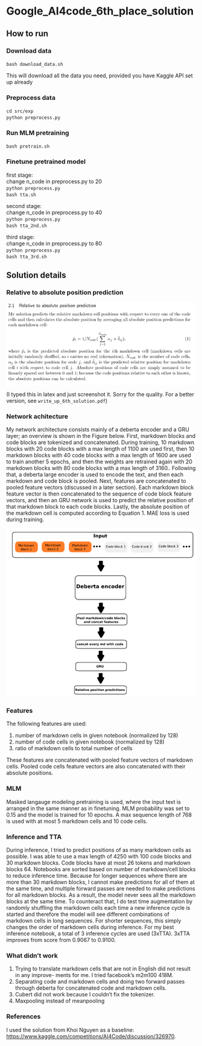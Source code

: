 # Google_AI4code_6th_place_solution

## How to run

### Download data

`bash download_data.sh`

This will download all the data you need, provided you have Kaggle API set up already

### Preprocess data
`cd src/exp`\
`python preprocess.py`

### Run MLM pretraining
`bash pretrain.sh`

### Finetune pretrained model

first stage:\
change n_code in preprocess.py to 20\
`python preprocess.py`\
`bash tta.sh`


second stage:\
change n_code in preprocess.py to 40\
`python preprocess.py`\
`bash tta_2nd.sh`

third stage:\
change n_code in preprocess.py to 80\
`python preprocess.py`\
`bash tta_3rd.sh`

## Solution details

### Relative to absolute position prediction


![alt text](https://raw.githubusercontent.com/Shujun-He/Google_AI4code_6th_place_solution/main/graphics/relative2absolute.png)

(I typed this in latex and just screenshot it. Sorry for the quality. For a better version, see `write_up_6th_solution.pdf`)

### Network achitecture
My network architecture consists mainly of a deberta encoder and a GRU layer; an overview is
shown in the Figure below. First, markdown blocks and code blocks are tokenized and concatenated.
During training, 10 markdown blocks with 20 code blocks with a max length of 1100 are used first, then 10 markdown blocks with 40 code blocks with a max length of 1600 are used to train another 5 epochs, and then the weights are retrained again with 20 markdown blocks with 80 code blocks with a max length of 3160.. Following that, a deberta large encoder is used to encode the text, and
then each markdown and code block is pooled. Next, features are concatenated to pooled feature
vectors (discussed in a later section). Each markdown block feature vector is then concatenated
to the sequence of code block feature vectors, and then an GRU network is used to predict the
relative position of that markdown block to each code blocks. Lastly, the absolute position of
the markdown cell is computed according to Equation 1. MAE loss is used during training.

![alt text](https://raw.githubusercontent.com/Shujun-He/Google_AI4code_6th_place_solution/main/graphics/architecture.png)

### Features

The following features are used:

1. number of markdown cells in given notebook (normalized by 128)
2. number of code cells in given notebook (normalized by 128)
3. ratio of markdown cells to total number of cells

These features are concatenated with pooled feature vectors of markdown cells. Pooled code
cells feature vectors are also concatenated with their absolute positions.

### MLM
Masked langauge modeling pretraining is used, where the input text is arranged in the same
manner as in finetuning. MLM probability was set to 0.15 and the model is trained for 10
epochs. A max sequence length of 768 is used with at most 5 markdown cells and 10 code cells.

### Inference and TTA
During inference, I tried to predict positions of as many markdown cells as possible. I was
able to use a max length of 4250 with 100 code blocks and 30 markdown blocks. Code blocks
have at most 26 tokens and markdown blocks 64. Notebooks are sorted based on number of
markdown/cell blocks to reduce inference time. Because for longer sequences where there are
more than 30 markdown blocks, I cannot make predictions for all of them at the same time,
and multiple forward passes are needed to make predictions for all markdown blocks. As a
result, the model never sees all the markdown blocks at the same time. To counteract that, I
do test time augmentation by randomly shuffling the markdown cells each time a new inference
cycle is started and therefore the model will see different combinations of markdown cells in
long sequences. For shorter sequences, this simply changes the order of markdown cells during
inference. For my best inference notebook, a total of 3 inference cycles are used (3xTTA). 3xTTA improves from score from 0.9067 to 0.9100.

### What didn’t work
1. Trying to translate markdown cells that are not in English did not result in any improve-
ments for me. I tried facebook’s m2m100 418M.
2. Separating code and markdown cells and doing two forward passes through deberta for
concatenated code and markdown cells.
3. Cubert did not work because I couldn’t fix the tokenizer.
4. Maxpooling instead of meanpooling

### References
I used the solution from Khoi Nguyen as a baseline: https://www.kaggle.com/competitions/AI4Code/discussion/326970.



